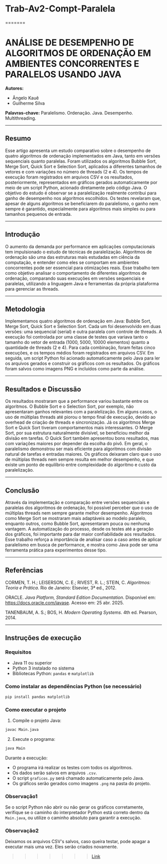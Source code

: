 # Trab-Av2-Compt-Paralela
=======
# ANÁLISE DE DESEMPENHO DE ALGORITMOS DE ORDENAÇÃO EM AMBIENTES CONCORRENTES E PARALELOS USANDO JAVA

**Autores:**
- Ângelo Kauê
- Guilherme Silva

**Palavras-chave:** Paralelismo. Ordenação. Java. Desempenho. Multithreading.

---

## Resumo

Esse artigo apresenta um estudo comparativo sobre o desempenho de quatro algoritmos de ordenação implementados em Java, tanto em versões sequenciais quanto paralelas. Foram utilizados os algoritmos Bubble Sort, Merge Sort, Quick Sort e Selection Sort, aplicados a diferentes tamanhos de vetores e com variações no número de threads (2 e 4). Os tempos de execução foram registrados em arquivos CSV e os resultados, posteriormente, representados em gráficos gerados automaticamente por meio de um script Python, acionado diretamente pelo código Java. O objetivo do estudo é observar se a paralelização realmente contribui para ganho de desempenho nos algoritmos escolhidos. Os testes revelaram que, apesar de alguns algoritmos se beneficiarem do paralelismo, o ganho nem sempre é garantido, especialmente para algoritmos mais simples ou para tamanhos pequenos de entrada.

---

## Introdução

O aumento da demanda por performance em aplicações computacionais tem impulsionado o estudo de técnicas de paralelização. Algoritmos de ordenação são uma das estruturas mais estudadas em ciência da computação, e entender como eles se comportam em ambientes concorrentes pode ser essencial para otimizações reais. Esse trabalho tem como objetivo analisar o comportamento de diferentes algoritmos de ordenação, comparando suas execuções em versões sequenciais e paralelas, utilizando a linguagem Java e ferramentas da própria plataforma para gerenciar as threads.

---

## Metodologia

Implementamos quatro algoritmos de ordenação em Java: Bubble Sort, Merge Sort, Quick Sort e Selection Sort. Cada um foi desenvolvido em duas versões: uma sequencial (serial) e outra paralela com controle de threads. A execução foi controlada por uma classe de testes que variava tanto o tamanho do vetor de entrada (1000, 5000, 10000 elementos) quanto a quantidade de threads (2 e 4). Para cada combinação, foram feitas cinco execuções, e os tempos médios foram registrados em arquivos CSV. Em seguida, um script Python foi acionado automaticamente pelo Java para ler os arquivos gerados e construir os gráficos com os resultados. Os gráficos foram salvos como imagens PNG e incluídos como parte da análise.

---

## Resultados e Discussão

Os resultados mostraram que a performance variou bastante entre os algoritmos. O Bubble Sort e o Selection Sort, por exemplo, não apresentaram ganhos relevantes com a paralelização. Em alguns casos, o uso de múltiplas threads até piorou o tempo final de execução, devido ao overhead de criação de threads e sincronização. Já os algoritmos Merge Sort e Quick Sort tiveram comportamentos mais interessantes. O Merge Sort, por sua estrutura naturalmente divisível, se beneficiou melhor da divisão em tarefas. O Quick Sort também apresentou bons resultados, mas com variações maiores por depender da escolha do pivô. Em geral, o paralelismo demonstrou ser mais eficiente para algoritmos com divisão natural de tarefas e entradas maiores. Os gráficos deixaram claro que o uso de múltiplas threads nem sempre resulta em melhor desempenho, e que existe um ponto de equilíbrio entre complexidade do algoritmo e custo da paralelização.

---

## Conclusão

Através da implementação e comparação entre versões sequenciais e paralelas dos algoritmos de ordenação, foi possível perceber que o uso de múltiplas threads nem sempre garante melhor desempenho. Algoritmos como Merge Sort se mostraram mais adaptáveis ao modelo paralelo, enquanto outros, como Bubble Sort, apresentaram pouca ou nenhuma vantagem. A automatização do processo, desde os testes até a geração dos gráficos, foi importante para dar maior confiabilidade aos resultados. Esse trabalho reforça a importância de analisar caso a caso antes de aplicar paralelismo em busca de performance, e mostra como Java pode ser uma ferramenta prática para experimentos desse tipo.

---

## Referências

CORMEN, T. H.; LEISERSON, C. E.; RIVEST, R. L.; STEIN, C. *Algoritmos: Teoria e Prática*. Rio de Janeiro: Elsevier, 3ª ed., 2012.

ORACLE. *Java Platform, Standard Edition Documentation*. Disponível em: https://docs.oracle.com/javase. Acesso em: 25 abr. 2025.

TANENBAUM, A. S.; BOS, H. *Modern Operating Systems*. 4th ed. Pearson, 2014.

---

## Instruções de execução

### Requisitos
- Java 11 ou superior
- Python 3 instalado no sistema
- Bibliotecas Python: `pandas` e `matplotlib`

### Como instalar as dependências Python (se necessário)
```bash
pip install pandas matplotlib
```

### Como executar o projeto
1. Compile o projeto Java:
```bash
javac Main.java
```

2. Execute o programa:
```bash
java Main
```

Durante a execução:
- O programa irá realizar os testes com todos os algoritmos.
- Os dados serão salvos em arquivos `.csv`.
- O script `graficos.py` será chamado automaticamente pelo Java.
- Os gráficos serão gerados como imagens `.png` na pasta do projeto.

### Observação1
Se o script Python não abrir ou não gerar os gráficos corretamente, verifique se o caminho do interpretador Python está correto dentro da `Main.java`, ou utilize o caminho absoluto para garantir a execução.

### Observação2
Deixamos os arquivos CSV's salvos, caso queira testar, pode apagar a executar mais uma vez. Eles serão criados novamente.

>>>>>>> [Link](https://github.com/angelo-kaue/Trab-Av2-Compt-Paralela)
